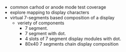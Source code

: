 * common carhod or anode mode test coverage
* explore mapping to display characters
* virtual 7-segments based composition of a display
  * veriety of components
    * 7 segment.
    * 7 segment with dot.
    * 4 slots of 7 segment display modules with dot.
    * 80x40 7 segments chain display composition
    
